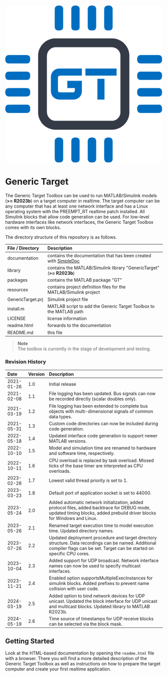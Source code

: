 ![](documentation/img/icon.svg)

# Generic Target

The Generic Target Toolbox can be used to run MATLAB/Simulink models (**>= R2023b**) on a target computer in realtime.
The target computer can be any computer that has at least one network interface and has a Linux operating system with
the PREEMPT_RT realtime patch installed. All Simulink blocks that allow code generation can be used. For low-level hardware
interfaces like network interfaces, the Generic Target Toolbox comes with its own blocks.

The directory structure of this repository is as follows.

| File / Directory   | Description                                                                                                    |
| :----------------- | :------------------------------------------------------------------------------------------------------------- |
| documentation      | contains the documentation that has been created with [SimpleDoc](https://github.com/RobertDamerius/SimpleDoc) |
| library            | contains the MATLAB/Simulink library "GenericTarget" (**>= R2023b**)                                           |
| packages           | contains the MATLAB package "GT"                                                                               |
| resources          | contains project definition files for the MATLAB/Simulink project                                              |
| GenericTarget.prj  | Simulink project file                                                                                          |
| install.m          | MATLAB script to add the Generic Target Toolbox to the MATLAB path                                             |
| LICENSE            | license information                                                                                            |
| readme.html        | forwards to the documentation                                                                                  |
| README.md          | this file                                                                                                      |


> **Note**<br>
> The toolbox is currently in the stage of development and testing.

### Revision History
| Date        | Version  | Description                                                                                                                                                                   |
| :---------- | :------- | :---------------------------------------------------------------------------------------------------------------------------------------------------------------------------- |
| 2021-01-26  | 1.0      | Initial release                                                                                                                                                               |
| 2021-02-08  | 1.1      | File logging has been updated. Bus signals can now be recorded directly (scalar doubles only).                                                                                |
| 2021-03-19  | 1.2      | File logging has been extended to complete bus objects with multi-dimensional signals of common data types.                                                                   |
| 2021-05-31  | 1.3      | Custom code directories can now be included during code generation.                                                                                                           |
| 2022-05-18  | 1.4      | Updated interface code generation to support newer MATLAB versions.                                                                                                           |
| 2022-10-10  | 1.5      | Model and simulation time are renamed to hardware and software time, respectively.                                                                                            |
| 2022-10-11  | 1.6      | CPU overload is replaced by task overload. Missed ticks of the base timer are interpreted as CPU overloads.                                                                   |
| 2023-02-28  | 1.7      | Lowest valid thread priority is set to 1.                                                                                                                                     |
| 2023-03-23  | 1.8      | Default port of application socket is set to 44000.                                                                                                                           |
| 2023-05-24  | 2.0      | Added automatic network initialization, added protocol files, added backtrace for DEBUG mode, updated timing blocks, added prebuild driver blocks for Windows and Linux.      |
| 2023-05-26  | 2.1      | Renamed target execution time to model execution time. Updated directory names.                                                                                               |
| 2023-07-26  | 2.2      | Updated deployment procedure and target directory structure. Data recordings can be named. Additional compiler flags can be set. Target can be started on specific CPU cores. |
| 2023-10-04  | 2.3      | Added support for UDP broadcast. Network interface names can now be used to specify multicast interfaces.                                                                     |
| 2023-11-21  | 2.4      | Enabled option supportsMultipleExecInstances for simulink blocks. Added prefixes to prevent name collision with user code.                                                    |
| 2024-03-19  | 2.5      | Added option to bind network devices for UDP unicast. Updated the block interface for UDP unicast and multicast blocks. Updated library to MATLAB R2023b.                     |
| 2024-05-19  | 2.6      | Time source of timestamps for UDP receive blocks can be selected via the block mask.                                                                  |

## Getting Started
Look at the HTML-based documentation by opening the ``readme.html`` file with a browser. There you will find a more
detailed description of the Generic Target Toolbox as well as instructions on how to prepare the target computer and create
your first realtime application.
